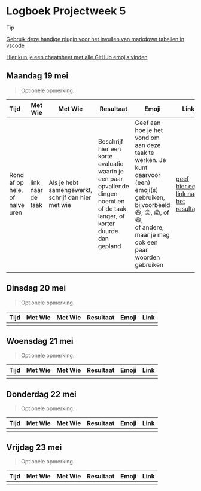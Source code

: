 # Logboek Projectweek 5

> [!TIP]
> [Gebruik deze handige plugin voor het invullen van markdown tabellen in vscode](https://marketplace.visualstudio.com/items?itemName=zaaack.markdown-editor)
>
> [Hier kun je een cheatsheet met alle GitHub emojis vinden](https://github.com/ikatyang/emoji-cheat-sheet/blob/master/README.md)

## Maandag 19 mei

> Optionele opmerking.


| Tijd                           | Met Wie           | Met Wie                                            | Resultaat                                                                                                                        | Emoji                                                                                                                                                                                                                     | Link                                                                                |
| :------------------------------- | ------------------- | ---------------------------------------------------- | ---------------------------------------------------------------------------------------------------------------------------------- | --------------------------------------------------------------------------------------------------------------------------------------------------------------------------------------------------------------------------- | ------------------------------------------------------------------------------------- |
| Rond af op hele, of halve uren | link naar de taak | Als je hebt samengewerkt, schrijf dan hier met wie | Beschrijf hier een korte evaluatie waarin je een paar opvallende dingen noemt en of de taak langer, of korter duurde dan gepland | Geef aan hoe je het vond om aan deze taak te werken. Je kunt daarvoor (een) emoji(s) gebruiken, bijvoorbeeld<br />:smiley:, :rage:, :scream:, of :satisfied:, <br />of andere, maar je mag ook een paar woorden gebruiken | [geef hier een link naar het resultaat](https://github.com/link-naar-het-resultaat) |
|                                |                   |                                                    |                                                                                                                                  |                                                                                                                                                                                                                           |                                                                                     |

## Dinsdag 20 mei

> Optionele opmerking.


| Tijd | Met Wie | Met Wie | Resultaat | Emoji | Link |
| :----- | --------- | --------- | ----------- | ------- | ------ |
|      |         |         |           |       |      |

## Woensdag 21 mei

> Optionele opmerking.


| Tijd | Met Wie | Met Wie | Resultaat | Emoji | Link |
| :----- | --------- | --------- | ----------- | ------- | ------ |
|      |         |         |           |       |      |

## Donderdag 22 mei

> Optionele opmerking.


| Tijd | Met Wie | Met Wie | Resultaat | Emoji | Link |
| :----- | --------- | --------- | ----------- | ------- | ------ |
|      |         |         |           |       |      |

## Vrijdag 23 mei

> Optionele opmerking.


| Tijd | Met Wie | Met Wie | Resultaat | Emoji | Link |
| :----- | --------- | --------- | ----------- | ------- | ------ |
|      |         |         |           |       |      |
